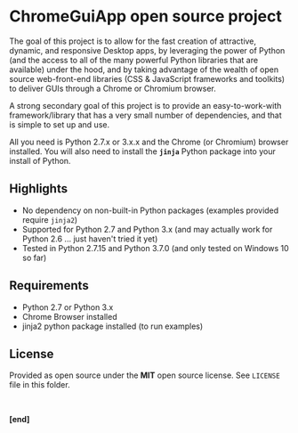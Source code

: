 # ChromeGuiApp open source project

The goal of this project is to allow for the fast creation of attractive, dynamic, and responsive Desktop apps, by leveraging the power of Python (and the access to all of the many powerful Python libraries that are available) under the hood, and by taking advantage of the wealth of open source web-front-end libraries (CSS & JavaScript frameworks and toolkits) to deliver GUIs through a Chrome or Chromium browser.

A strong secondary goal of this project is to provide an easy-to-work-with framework/library that has a very small number of dependencies, and that is simple to set up and use.

All you need is Python 2.7.x or 3.x.x and the Chrome (or Chromium) browser installed. You will also need to install the **`jinja`** Python package into your install of Python.


## Highlights

* No dependency on non-built-in Python packages (examples provided require `jinja2`)
* Supported for Python 2.7 and Python 3.x (and may actually work for Python 2.6 ... just haven't tried it yet)
* Tested in Python 2.7.15 and Python 3.7.0 (and only tested on Windows 10 so far)

## Requirements

* Python 2.7 or Python 3.x
* Chrome Browser installed
* jinja2 python package installed (to run examples)

## License

Provided as open source under the **MIT** open source license. See `LICENSE` file in this folder.

<br/>

**[end]**
